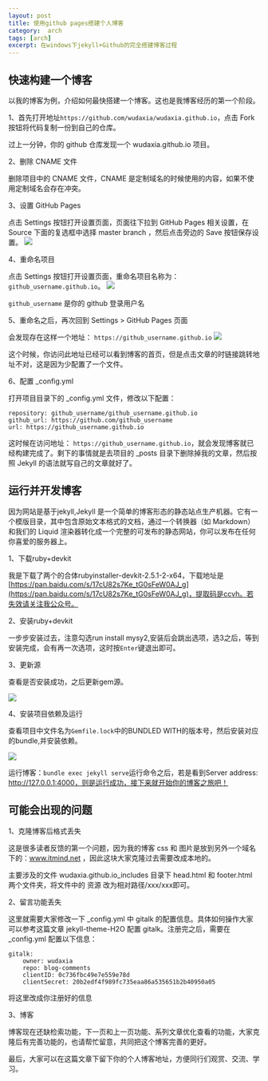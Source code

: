 ```yaml
---
layout: post
title: 使用github pages搭建个人博客
category:  arch
tags: [arch]
excerpt: 在windows下jekyll+Github的完全搭建博客过程
---
```


## 快速构建一个博客
以我的博客为例，介绍如何最快搭建一个博客。这也是我博客经历的第一个阶段。

1、首先打开地址`https://github.com/wudaxia/wudaxia.github.io`，点击 Fork 按钮将代码复制一份到自己的仓库。



过上一分钟，你的 github 仓库发现一个 wudaxia.github.io 项目。

2、删除 CNAME 文件

删除项目中的 CNAME 文件，CNAME 是定制域名的时候使用的内容，如果不使用定制域名会存在冲突。

3、设置 GitHub Pages

点击 Settings 按钮打开设置页面，页面往下拉到 GitHub Pages 相关设置，在 Source 下面的复选框中选择 master branch ，然后点击旁边的 Save 按钮保存设置。
![](http://favorites.ren/assets/images/2018/it/blog9.png)



4、重命名项目

点击 Settings 按钮打开设置页面，重命名项目名称为：`github_username.github.io`。
![](http://favorites.ren/assets/images/2018/it/blog11.png)



`github_username` 是你的 github 登录用户名

5、重命名之后，再次回到 Settings > GitHub Pages 页面

会发现存在这样一个地址： `https://github_username.github.io`
![](http://favorites.ren/assets/images/2018/it/blog10.png)



这个时候，你访问此地址已经可以看到博客的首页，但是点击文章的时链接跳转地址不对，这是因为少配置了一个文件。

6、配置 _config.yml

打开项目目录下的 _config.yml 文件，修改以下配置：

```
repository: github_username/github_username.github.io
github_url: https://github.com/github_username
url: https://github_username.github.io
```

这时候在访问地址： `https://github_username.github.io`，就会发现博客就已经构建完成了。剩下的事情就是去项目的 _posts 目录下删除掉我的文章，然后按照 Jekyll 的语法就写自己的文章就好了。

## 运行并开发博客
因为网站是基于jekyll,Jekyll 是一个简单的博客形态的静态站点生产机器。它有一个模版目录，其中包含原始文本格式的文档，通过一个转换器（如 Markdown）和我们的 Liquid 渲染器转化成一个完整的可发布的静态网站，你可以发布在任何你喜爱的服务器上。

1、下载ruby+devkit

我是下载了两个的合体rubyinstaller-devkit-2.5.1-2-x64，下载地址是[https://pan.baidu.com/s/17cU82s7Ke_tG0sFeW0AJ_g](https://pan.baidu.com/s/17cU82s7Ke_tG0sFeW0AJ_g)，提取码是ccvh。若失效请关注我公众号。

2、安装ruby+devkit

一步步安装过去，注意勾选run install mysy2,安装后会跳出选项，选3之后，等到安装完成，会有再一次选项，这时按`Enter`键退出即可。

3、更新源

查看是否安装成功，之后更新gem源。

![](https://raw.githubusercontent.com/wudaxia/wudaxia.github.io/master/assets/images/replaceyuan.png)

4、安装项目依赖及运行

查看项目中文件名为`Gemfile.lock`中的BUNDLED WITH的版本号，然后安装对应的bundle,并安装依赖。

![](https://github.com/wudaxia/wudaxia.github.io/blob/master/assets/images/bundle.png?raw=true)

运行博客：`bundle exec jekyll serve`运行命令之后，若是看到Server address: http://127.0.0.1:4000，则是运行成功，接下来就开始你的博客之旅吧！







## 可能会出现的问题

1、克隆博客后格式丢失

这是很多读者反馈的第一个问题，因为我的博客 css 和 图片是放到另外一个域名下的：www.itmind.net ，因此这块大家克隆过去需要改成本地的。

主要涉及的文件 wudaxia.github.io\_includes 目录下 head.html 和 footer.html 两个文件夹，将文件中的 资源 改为相对路径/xxx/xxx即可。

2、留言功能丢失

这里就需要大家修改一下 _config.yml 中 gitalk 的配置信息。具体如何操作大家可以参考这篇文章 jekyll-theme-H2O 配置 gitalk。注册完之后，需要在 _config.yml 配置以下信息：

```
gitalk:
    owner: wudaxia
    repo: blog-comments
    clientID: 0c736fbc49e7e559e78d
    clientSecret: 20b2edf4f989fc735eaa86a535651b2b40950a05
```
将这里改成你注册好的信息

3、博客

博客现在还缺检索功能，下一页和上一页功能、系列文章优化查看的功能，大家克隆后有完善功能的，也请帮忙留意，共同把这个博客完善的更好。

最后，大家可以在这篇文章下留下你的个人博客地址，方便同行们观赏、交流、学习。